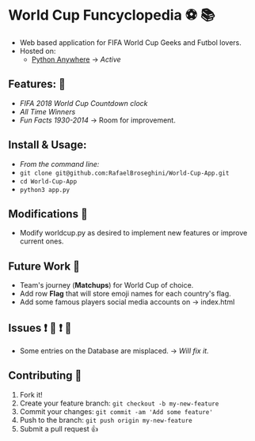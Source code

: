 # World Cup Funcyclopedia :soccer: :books:
* Web based application for FIFA World Cup Geeks and Futbol lovers.
* Hosted on:
  * [Python Anywhere](http://tortellinibroseghini.pythonanywhere.com/) -> *Active*

## Features: :100:
 * *FIFA 2018 World Cup Countdown clock*
 * *All Time Winners*
 * *Fun Facts 1930-2014* -> Room for improvement.

 ## Install & Usage:
* *From the command line:*
* `git clone git@github.com:RafaelBroseghini/World-Cup-App.git`
* `cd World-Cup-App`
* `python3 app.py`

## Modifications :hammer:
  * Modify worldcup.py as desired to implement new features or improve current ones.

## Future Work :crystal_ball:
  * Team's journey (**Matchups**) for World Cup of choice.
  * Add row **Flag** that will store emoji names for each country's flag.
  * Add some famous players social media accounts on -> index.html

## Issues :heavy_exclamation_mark: :anger: :heavy_exclamation_mark: :anger: 
* Some entries on the Database are misplaced. -> *Will fix it.*

## Contributing :muscle:

1. Fork it!
2. Create your feature branch: `git checkout -b my-new-feature`
3. Commit your changes: `git commit -am 'Add some feature'`
4. Push to the branch: `git push origin my-new-feature`
5. Submit a pull request :+1: